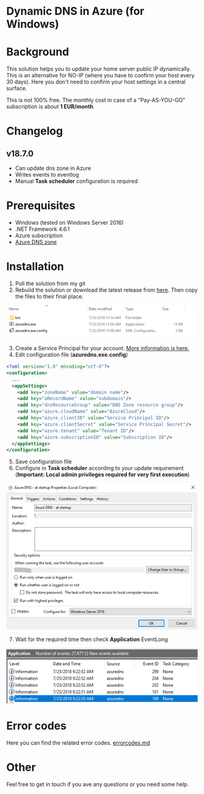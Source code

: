 ﻿Dynamic DNS in Azure (for Windows)
===

# Background

This solution helps you to update your home server public IP dynamically. This is an alternative for NO-IP (where you have to confirm your host every 30 days). Here you don't need to confirm your host settings in a central surface.

This is not 100% free. The monthly cost in case of a "Pay-AS-YOU-GO" subscription is about **1 EUR/month**.

# Changelog

## v18.7.0

* Can update dns zone in Azure
* Writes events to eventlog
* Manual **Task scheduler** configuration is required


# Prerequisites

* Windows (tested on Windows Server 2016)
* .NET Framework 4.6.1
* Azure subscription
* [Azure DNS zone](https://docs.microsoft.com/en-us/azure/dns/dns-zones-records)

# Installation

1. Pull the solution from my git
2. Rebuild the solution or download the latest release from [here](releases). Then copy the files to their final place. 

![Azure DNS files](images/azuredns-files.png)

3. Create a Service Principal for your account. [More information is here.](http://www.the1bit.hu/technical-thursday-azure-resources-with-ansible/#create-service-principal)
4. Edit configuration file (**azuredns.exe.config**)
``` xml 
<?xml version="1.0" encoding="utf-8"?>
<configuration>
  ...
  <appSettings>
    <add key="zoneName" value="domain name"/>
    <add key="aRecordName" value="subdomain"/>
    <add key="dnsResourceGroup" value="DNS Zone resource group"/>
    <add key="azure.cloudName" value="AzureCloud"/>
    <add key="azure.clientID" value="Service Principal ID"/>
    <add key="azure.clientSecret" value="Service Principal Secret"/>
    <add key="azure.tenant" value="Tenant ID"/>
    <add key="azure.subscriptionID" value="Subscription ID"/>
  </appSettings>
</configuration>
```
5. Save configuration file
6. Configure in **Task scheduler** according to your update requirement (**Important: Local admin privileges required for very first execution**)

![Task summary](images/azuredns-taskscheduler01.png)

7. Wait for the required time then check **Application** EventLong

![Application EventLog](images/azuredns-eventlog.png)

# Error codes

Here you can find the related error codes.
[errorcodes.md](doc/errorcodes.md)

# Other

Feel free to get in touch if you ave any questions or you need some help.

